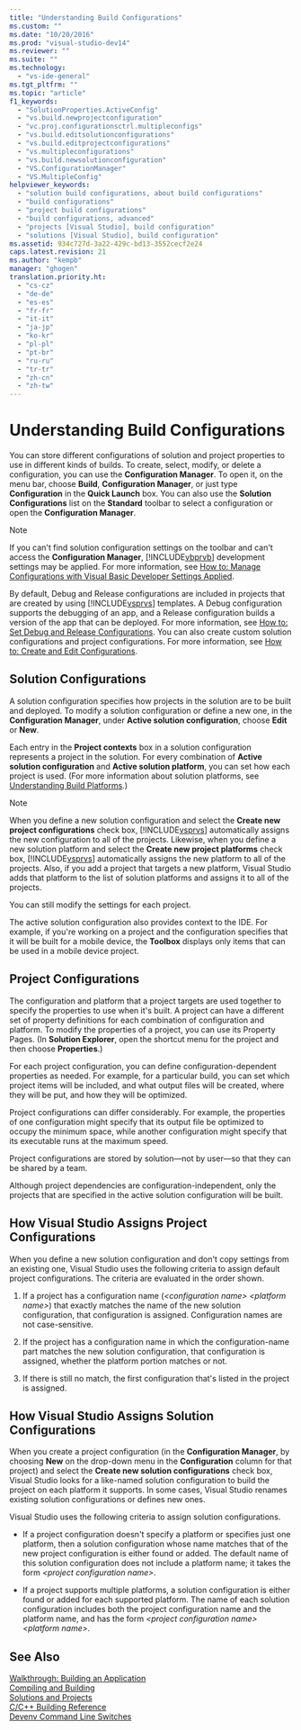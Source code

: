```yaml
---
title: "Understanding Build Configurations"
ms.custom: ""
ms.date: "10/20/2016"
ms.prod: "visual-studio-dev14"
ms.reviewer: ""
ms.suite: ""
ms.technology: 
  - "vs-ide-general"
ms.tgt_pltfrm: ""
ms.topic: "article"
f1_keywords: 
  - "SolutionProperties.ActiveConfig"
  - "vs.build.newprojectconfiguration"
  - "vc.proj.configurationsctrl.multipleconfigs"
  - "vs.build.editsolutionconfigurations"
  - "vs.build.editprojectconfigurations"
  - "vs.multipleconfigurations"
  - "vs.build.newsolutionconfiguration"
  - "VS.ConfigurationManager"
  - "VS.MultipleConfig"
helpviewer_keywords: 
  - "solution build configurations, about build configurations"
  - "build configurations"
  - "project build configurations"
  - "build configurations, advanced"
  - "projects [Visual Studio], build configuration"
  - "solutions [Visual Studio], build configuration"
ms.assetid: 934c727d-3a22-429c-bd13-3552cecf2e24
caps.latest.revision: 21
ms.author: "kempb"
manager: "ghogen"
translation.priority.ht: 
  - "cs-cz"
  - "de-de"
  - "es-es"
  - "fr-fr"
  - "it-it"
  - "ja-jp"
  - "ko-kr"
  - "pl-pl"
  - "pt-br"
  - "ru-ru"
  - "tr-tr"
  - "zh-cn"
  - "zh-tw"
---
```

# Understanding Build Configurations
You can store different configurations of solution and project properties to use in different kinds of builds. To create, select, modify, or delete a configuration, you can use the **Configuration Manager**. To open it, on the menu bar, choose **Build**, **Configuration Manager**, or just type **Configuration** in the **Quick Launch** box. You can also use the **Solution Configurations** list on the **Standard** toolbar to select a configuration or open the **Configuration Manager**.  
  
> [!NOTE]
>  If you can't find solution configuration settings on the toolbar and can't access the **Configuration Manager**, [!INCLUDE[vbprvb](../code-quality/includes/vbprvb_md.md)] development settings may be applied. For more information, see [How to: Manage Configurations with Visual Basic Developer Settings Applied](../ide/eaea6e0b-6c61-4869-8d63-d372c745a23c.md).  
  
 By default, Debug and Release configurations are included in projects that are created by using [!INCLUDE[vsprvs](../code-quality/includes/vsprvs_md.md)] templates. A Debug configuration supports the debugging of an app, and a Release configuration builds a version of the app that can be deployed. For more information, see [How to: Set Debug and Release Configurations](../debugger/how-to--set-debug-and-release-configurations.md). You can also create custom solution configurations and project configurations. For more information, see [How to: Create and Edit Configurations](../ide/how-to--create-and-edit-configurations.md).  
  
## Solution Configurations  
 A solution configuration specifies how projects in the solution are to be built and deployed. To modify a solution configuration or define a new one, in the **Configuration Manager**, under **Active solution configuration**, choose **Edit** or **New**.  
  
 Each entry in the **Project contexts** box in a solution configuration represents a project in the solution. For every combination of **Active solution configuration** and **Active solution platform**, you can set how each project is used. (For more information about solution platforms, see [Understanding Build Platforms](../ide/understanding-build-platforms.md).)  
  
> [!NOTE]
>  When you define a new solution configuration and select the **Create new project configurations** check box, [!INCLUDE[vsprvs](../code-quality/includes/vsprvs_md.md)] automatically assigns the new configuration to all of the projects. Likewise, when you define a new solution platform and select the **Create new project platforms** check box, [!INCLUDE[vsprvs](../code-quality/includes/vsprvs_md.md)] automatically assigns the new platform to all of the projects. Also, if you add a project that targets a new platform, Visual Studio adds that platform to the list of solution platforms and assigns it to all of the projects.  
>   
>  You can still modify the settings for each project.  
  
 The active solution configuration also provides context to the IDE. For example, if you're working on a project and the configuration specifies that it will be built for a mobile device, the **Toolbox** displays only items that can be used in a mobile device project.  
  
## Project Configurations  
 The configuration and platform that a project targets are used together to specify the properties to use when it's built. A project can have a different set of property definitions for each combination of configuration and platform. To modify the properties of a project, you can use its Property Pages. (In **Solution Explorer**, open the shortcut menu for the project and then choose **Properties**.)  
  
 For each project configuration, you can define configuration-dependent properties as needed. For example, for a particular build, you can set which project items will be included, and what output files will be created, where they will be put, and how they will be optimized.  
  
 Project configurations can differ considerably. For example, the properties of one configuration might specify that its output file be optimized to occupy the minimum space, while another configuration might specify that its executable runs at the maximum speed.  
  
 Project configurations are stored by solution—not by user—so that they can be shared by a team.  
  
 Although project dependencies are configuration-independent, only the projects that are specified in the active solution configuration will be built.  
  
## How Visual Studio Assigns Project Configurations  
 When you define a new solution configuration and don't copy settings from an existing one, Visual Studio uses the following criteria to assign default project configurations. The criteria are evaluated in the order shown.  
  
1.  If a project has a configuration name (*\<configuration name> \<platform name>*) that exactly matches the name of the new solution configuration, that configuration is assigned. Configuration names are not case-sensitive.  
  
2.  If the project has a configuration name in which the configuration-name part matches the new solution configuration, that configuration is assigned, whether the platform portion matches or not.  
  
3.  If there is still no match, the first configuration that's listed in the project is assigned.  
  
## How Visual Studio Assigns Solution Configurations  
 When you create a project configuration (in the **Configuration Manager**, by choosing **New** on the drop-down menu in the **Configuration** column for that project) and select the **Create new solution configurations** check box, Visual Studio looks for a like-named solution configuration to build the project on each platform it supports. In some cases, Visual Studio renames existing solution configurations or defines new ones.  
  
 Visual Studio uses the following criteria to assign solution configurations.  
  
-   If a project configuration doesn't specify a platform or specifies just one platform, then a solution configuration whose name matches that of the new project configuration is either found or added. The default name of this solution configuration does not include a platform name; it takes the form *\<project configuration name>*.  
  
-   If a project supports multiple platforms, a solution configuration is either found or added for each supported platform. The name of each solution configuration includes both the project configuration name and the platform name, and has the form *\<project configuration name> \<platform name>*.  
  
## See Also  
 [Walkthrough: Building an Application](../ide/walkthrough--building-an-application.md)   
 [Compiling and Building](../ide/compiling-and-building-in-visual-studio.md)   
 [Solutions and Projects](../ide/solutions-and-projects-in-visual-studio.md)   
 [C/C++ Building Reference](../Topic/C-C++%20Building%20Reference.md)   
 [Devenv Command Line Switches](../ide-reference/devenv-command-line-switches.md)